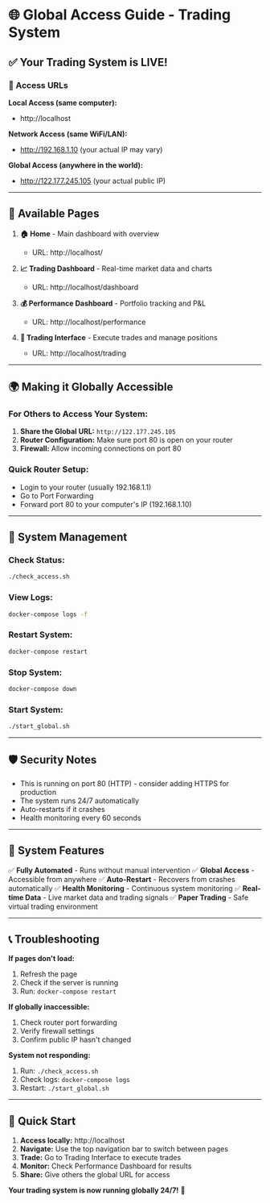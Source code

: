 # 🌐 Global Access Guide - Trading System

## ✅ Your Trading System is LIVE!

### 🔗 Access URLs

**Local Access (same computer):**
- http://localhost

**Network Access (same WiFi/LAN):**
- http://192.168.1.10 (your actual IP may vary)

**Global Access (anywhere in the world):**
- http://122.177.245.105 (your actual public IP)

---

## 📱 Available Pages

1. **🏠 Home** - Main dashboard with overview
   - URL: http://localhost/

2. **📈 Trading Dashboard** - Real-time market data and charts
   - URL: http://localhost/dashboard

3. **💰 Performance Dashboard** - Portfolio tracking and P&L
   - URL: http://localhost/performance

4. **🚀 Trading Interface** - Execute trades and manage positions
   - URL: http://localhost/trading

---

## 🌍 Making it Globally Accessible

### For Others to Access Your System:

1. **Share the Global URL:** `http://122.177.245.105`
2. **Router Configuration:** Make sure port 80 is open on your router
3. **Firewall:** Allow incoming connections on port 80

### Quick Router Setup:
- Login to your router (usually 192.168.1.1)
- Go to Port Forwarding
- Forward port 80 to your computer's IP (192.168.1.10)

---

## 🔧 System Management

### Check Status:
```bash
./check_access.sh
```

### View Logs:
```bash
docker-compose logs -f
```

### Restart System:
```bash
docker-compose restart
```

### Stop System:
```bash
docker-compose down
```

### Start System:
```bash
./start_global.sh
```

---

## 🛡️ Security Notes

- This is running on port 80 (HTTP) - consider adding HTTPS for production
- The system runs 24/7 automatically
- Auto-restarts if it crashes
- Health monitoring every 60 seconds

---

## 🚀 System Features

✅ **Fully Automated** - Runs without manual intervention
✅ **Global Access** - Accessible from anywhere
✅ **Auto-Restart** - Recovers from crashes automatically
✅ **Health Monitoring** - Continuous system monitoring
✅ **Real-time Data** - Live market data and trading signals
✅ **Paper Trading** - Safe virtual trading environment

---

## 📞 Troubleshooting

**If pages don't load:**
1. Refresh the page
2. Check if the server is running
3. Run: `docker-compose restart`

**If globally inaccessible:**
1. Check router port forwarding
2. Verify firewall settings
3. Confirm public IP hasn't changed

**System not responding:**
1. Run: `./check_access.sh`
2. Check logs: `docker-compose logs`
3. Restart: `./start_global.sh`

---

## 🎯 Quick Start

1. **Access locally:** http://localhost
2. **Navigate:** Use the top navigation bar to switch between pages
3. **Trade:** Go to Trading Interface to execute trades
4. **Monitor:** Check Performance Dashboard for results
5. **Share:** Give others the global URL for access

**Your trading system is now running globally 24/7!** 🚀